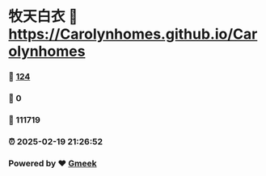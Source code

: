 # 牧天白衣 :link: https://Carolynhomes.github.io/Carolynhomes 
### :page_facing_up: [124](https://Carolynhomes.github.io/Carolynhomes/tag.html) 
### :speech_balloon: 0 
### :hibiscus: 111719 
### :alarm_clock: 2025-02-19 21:26:52 
### Powered by :heart: [Gmeek](https://github.com/Meekdai/Gmeek)
